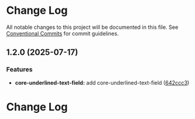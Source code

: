 # Change Log

All notable changes to this project will be documented in this file.
See [Conventional Commits](https://conventionalcommits.org) for commit guidelines.

## 1.2.0 (2025-07-17)


### Features

* **core-underlined-text-field:** add core-underlined-text-field ([642ccc3](@https://github.com/rupert-ong/rupertong-ui/commit/642ccc35f72ac80192d276821993d472dca826b2))



# Change Log
